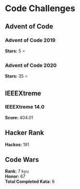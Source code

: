 # Code Challenges

## Advent of Code 

### Advent of Code 2019

**Stars:** 5 ⭐

### Advent of Code 2020

**Stars:** 35 ⭐

## IEEEXtreme

### IEEEXtreme 14.0

**Score:** 404.01

## Hacker Rank

**Hackos:** 191

## Code Wars

**Rank:** 7 kyu  
**Honor:** 67  
**Total Completed Kata:** 8  

